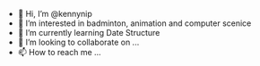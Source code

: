 - 👋 Hi, I’m @kennynip
- 👀 I’m interested in badminton, animation and computer scenice
- 🌱 I’m currently learning Date Structure
- 💞️ I’m looking to collaborate on ...
- 📫 How to reach me ...

<!---
kennynip/kennynip is a ✨ special ✨ repository because its `README.md` (this file) appears on your GitHub profile.
You can click the Preview link to take a look at your changes.
--->
